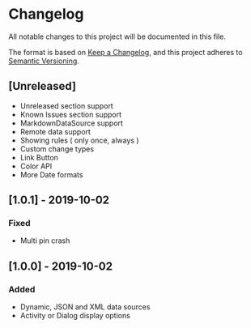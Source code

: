 # Changelog
All notable changes to this project will be documented in this file.

The format is based on [Keep a Changelog](https://keepachangelog.com/en/1.0.0/),
and this project adheres to [Semantic Versioning](https://semver.org/spec/v2.0.0.html).

## [Unreleased]
- Unreleased section support
- Known Issues section support
- MarkdownDataSource support
- Remote data support
- Showing rules ( only once, always )
- Custom change types
- Link Button
- Color API
- More Date formats

## [1.0.1] - 2019-10-02
### Fixed
- Multi pin crash

## [1.0.0] - 2019-10-02
### Added
- Dynamic, JSON and XML data sources
- Activity or Dialog display options
